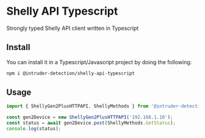# Shelly API Typescript 

Strongly typed Shelly API client written in Typescript

## Install

You can install it in a Typescript/Javascript project by doing the following:

```bash
npm i @intruder-detection/shelly-api-typescript
```

## Usage

```ts
import { ShellyGen2PlusHTTPAPI, ShellyMethods } from '@intruder-detection/shelly-api-typescript';

const gen2Device = new ShellyGen2PlusHTTPAPI('192.168.1.10');
const status = await gen2Device.post(ShellyMethods.GetStatus);
console.log(status);
```
